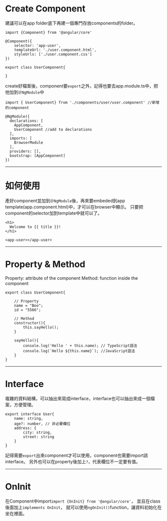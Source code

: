 # Create Component
建議可以在app folder底下再建一個專門存放components的folder。
```
import {Component} from '@angular/core'

@Component({
    selector: 'app-user',
    templateUrl: './user.component.html',
    styleUrls: ['./user.component.css']
})

export class UserComponent{

}
```

create好檔案後，component要`export`之外，記得也要去app.module.ts中，把他加到`＠NgModule`中
```
import { UserComponent} from './components/user/user.component' //新增的component

@NgModule({
  declarations: [
    AppComponent,
    UserComponent //add to declarations
  ],
  imports: [
    BrowserModule
  ],
  providers: [],
  bootstrap: [AppComponent]
})
```

***

# 如何使用
產好component並加到`＠NgModule`後，再來要embeded到app template(app.component.html)中，才可以在browser中顯示。
只要把component的selector加到template中就可以了。
```
<h1>
  Welcome to {{ title }}!
</h1>

<app-user></app-user>
```

***

# Property & Method
Property: attribute of the component
Method: function inside the component
```
export class UserComponent{

    // Property
    name = "Boo";
    id = "5566";

    // Method
    constructor(){
        this.sayHello();
    }

    sayHello(){
        console.log('Hello ' + this.name); // TypeScript語法
        console.log(`Hello ${this.name}`); //JavaScript語法
    }
}
```

***

# Interface
複雜的資料結構，可以抽出來寫成interface，interface也可以抽出來成一個檔案，方便管理。
```
export interface User{
    name: string,
    age?: number, // 非必要欄位
    address: {
        city: string,
        street: string
    }
}
```
記得需要`export`出來component才可以使用，component也需要import該interface。
另外也可以在property後加上`?`，代表欄位不一定要有值。

***

# OnInit
在Component中import`import {OnInit} from '@angular/core'`，
並且在class後面加上`implements OnInit`，
就可以使用`ngOnInit()`function，讓資料初始化在坐在裡面。
